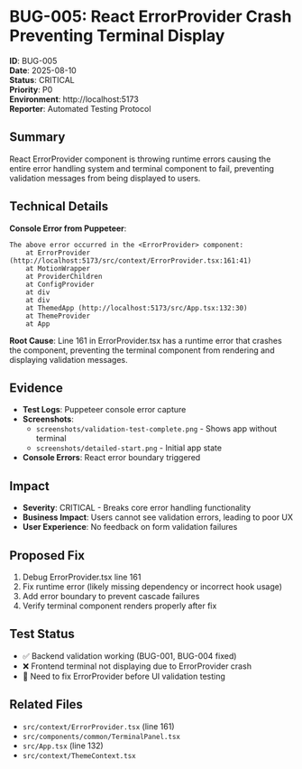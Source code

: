 # BUG-005: React ErrorProvider Crash Preventing Terminal Display

**ID**: BUG-005  
**Date**: 2025-08-10  
**Status**: CRITICAL  
**Priority**: P0  
**Environment**: http://localhost:5173  
**Reporter**: Automated Testing Protocol  

## Summary
React ErrorProvider component is throwing runtime errors causing the entire error handling system and terminal component to fail, preventing validation messages from being displayed to users.

## Technical Details
**Console Error from Puppeteer**:
```
The above error occurred in the <ErrorProvider> component:
    at ErrorProvider (http://localhost:5173/src/context/ErrorProvider.tsx:161:41)
    at MotionWrapper
    at ProviderChildren  
    at ConfigProvider
    at div
    at div
    at ThemedApp (http://localhost:5173/src/App.tsx:132:30)
    at ThemeProvider
    at App
```

**Root Cause**: Line 161 in ErrorProvider.tsx has a runtime error that crashes the component, preventing the terminal component from rendering and displaying validation messages.

## Evidence
- **Test Logs**: Puppeteer console error capture
- **Screenshots**: 
  - `screenshots/validation-test-complete.png` - Shows app without terminal
  - `screenshots/detailed-start.png` - Initial app state
- **Console Errors**: React error boundary triggered

## Impact
- **Severity**: CRITICAL - Breaks core error handling functionality  
- **Business Impact**: Users cannot see validation errors, leading to poor UX
- **User Experience**: No feedback on form validation failures

## Proposed Fix
1. Debug ErrorProvider.tsx line 161 
2. Fix runtime error (likely missing dependency or incorrect hook usage)
3. Add error boundary to prevent cascade failures
4. Verify terminal component renders properly after fix

## Test Status
- ✅ Backend validation working (BUG-001, BUG-004 fixed)
- ❌ Frontend terminal not displaying due to ErrorProvider crash
- 🔄 Need to fix ErrorProvider before UI validation testing

## Related Files
- `src/context/ErrorProvider.tsx` (line 161)
- `src/components/common/TerminalPanel.tsx` 
- `src/App.tsx` (line 132)
- `src/context/ThemeContext.tsx`
